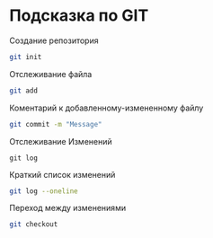 # Подсказка по GIT

Создание репозитория
```sh
git init
```

Отслеживание файла
```sh
git add
```

Коментарий к добавленному-измененному файлу
```sh
git commit -m "Message"
```

Отслеживание Изменений
```sg
git log
```

Краткий список изменений
```sh
git log --oneline
```

Переход между изменениями
```sh
git checkout
```